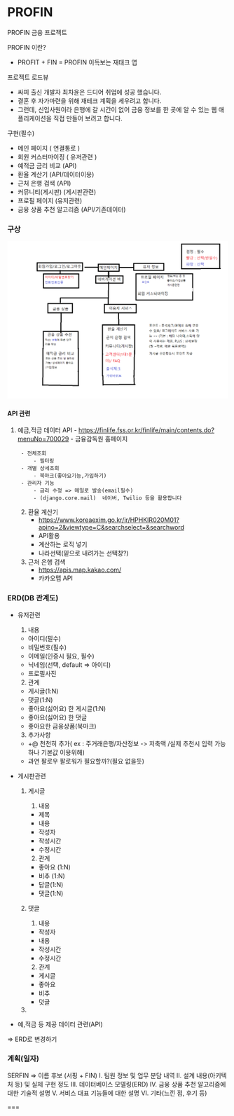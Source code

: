 # PROFIN
PROFIN 금융 프로젝트

PROFIN 이란?
- PROFIT + FIN = PROFIN 이득보는 재태크 앱

프로젝트 로드뷰
- 싸피 출신 개발자 최차윤은 드디어 취업에 성공 했습니다.
- 결혼 후 자가마련을 위해 재테크 계획을 세우려고 합니다.
- 그런데, 신입사원이라 은행에 갈 시간이 없어 금융 정보를 한 곳에 알 수 있는 웹 애플리케이션을 직접 만들어 보려고 합니다.


구현(필수)
- 메인 페이지 ( 연결통로 )
- 회원 커스터마이징 ( 유저관련 )
- 예적금 금리 비교 (API)
- 환율 계산기 (API/데이터이용)
- 근처 은행 검색 (API)
- 커뮤니티(게시판) (게시판관련)
- 프로필 페이지 (유저관련)
- 금융 상품 추천 알고리즘 (API/기존데이터)

### 구상
![구상 틀](<구상 틀(최초).png>)
#### API 관련
1. 예금,적금 데이터 API
        - https://finlife.fss.or.kr/finlife/main/contents.do?menuNo=700029
        - 금융감독원 홈페이지
        
        - 전체조회
            - 필터링
        - 개별 상세조회
            - 북마크(좋아요기능,가입하기)
        - 관리자 기능
            - 금리 수정 => 메일로 발송(email필수)
            - (django.core.mail)  네이버, Twilio 등을 활용합니다
    2. 환율 계산기
        - https://www.koreaexim.go.kr/ir/HPHKIR020M01?apino=2&viewtype=C&searchselect=&searchword
        - API활용 
        - 계산하는 로직 넣기
        - 나라선택(밑으로 내려가는 선택창?)
    3. 근처 은행 검색
        - https://apis.map.kakao.com/
        - 카카오맵 API
### ERD(DB 관계도)
- 유저관련
    1. 내용
    - 아이디(필수)
    - 비밀번호(필수)
    - 이메일(인증시 필요, 필수)
    - 닉네임(선택, default => 아이디)
    - 프로필사진

    2. 관계
    - 게시글(1:N)
    - 댓글(1:N)
    - 좋아요(싫어요) 한 게시글(1:N)
    - 좋아요(싫어요) 한 댓글
    - 좋아요한 금융상품(북마크)

    3. 추가사항
    - +@ 천천히 추가( ex : 주거래은행/자산정보 -> 저축액 /실제 추천시 입력 가능하나 기본값 이용위해)
    - 과연 팔로우 팔로워가 필요할까?(필요 없을듯)


- 게시판관련
    1. 게시글
        1. 내용
        - 제목
        - 내용
        - 작성자
        - 작성시간
        - 수정시간

        2. 관계
        - 좋아요 (1:N)
        - 비추 (1:N)
        - 답글(1:N)
        - 댓글(1:N)

    2. 댓글
        1. 내용
        - 작성자
        - 내용
        - 작성시간
        - 수정시간

        2. 관계
        - 게시글
        - 좋아요
        - 비추
        - 덧글

    3. 

- 예,적금 등 제공 데이터 관련(API)
    
=> ERD로 변경하기
### 계획(일자)


SERFIN  => 이름 후보 (서핑 + FIN)
I. 팀원 정보 및 업무 분담 내역
II. 설계 내용(아키텍처 등) 및 실제 구현 정도
III. 데이터베이스 모델링(ERD)
IV. 금융 상품 추천 알고리즘에 대한 기술적 설명
V. 서비스 대표 기능들에 대한 설명
VI. 기타(느낀 점, 후기 등)


===